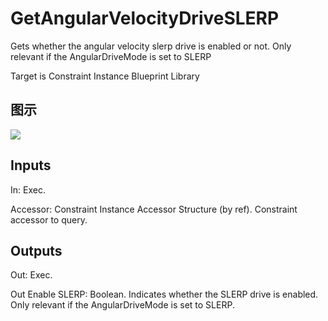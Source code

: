 # GetAngularVelocityDriveSLERP

Gets whether the angular velocity slerp drive is enabled or not. Only relevant if the AngularDriveMode is set to SLERP

Target is Constraint Instance Blueprint Library

## 图示

![]($-20221218-20264095.png)

## Inputs

In: Exec.

Accessor: Constraint Instance Accessor Structure (by ref). Constraint accessor to query.  

## Outputs

Out: Exec.

Out Enable SLERP: Boolean. Indicates whether the SLERP drive is enabled. Only relevant if the AngularDriveMode is set to SLERP.

